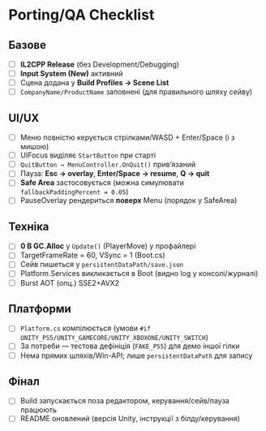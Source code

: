 # Porting/QA Checklist

## Базове
- [ ] **IL2CPP Release** (без Development/Debugging)
- [ ] **Input System (New)** активний
- [ ] Сцена додана у **Build Profiles → Scene List**
- [ ] `CompanyName/ProductName` заповнені (для правильного шляху сейву)

## UI/UX
- [ ] Меню повністю керується стрілками/WASD + Enter/Space (і з мишою)
- [ ] UIFocus виділяє `StartButton` при старті
- [ ] `QuitButton → MenuController.OnQuit()` прив’язаний
- [ ] Пауза: **Esc → overlay**, **Enter/Space → resume**, **Q → quit**
- [ ] **Safe Area** застосовується (можна симулювати `fallbackPaddingPercent = 0.05`)
- [ ] PauseOverlay рендериться **поверх** Menu (порядок у SafeArea)

## Техніка
- [ ] **0 B GC.Alloc** у `Update()` (PlayerMove) у профайлері
- [ ] TargetFrameRate = 60, VSync = 1 (Boot.cs)
- [ ] Сейв пишеться у `persistentDataPath/save.json`
- [ ] Platform.Services викликається в Boot (видно log у консолі/журналі)
- [ ] Burst AOT (опц.) SSE2+AVX2

## Платформи
- [ ] `Platform.cs` компілюється (умови `#if UNITY_PS5/UNITY_GAMECORE/UNITY_XBOXONE/UNITY_SWITCH`)
- [ ] За потреби — тестова дефініція (`FAKE_PS5`) для демо іншої гілки
- [ ] Нема прямих шляхів/Win-API; лише `persistentDataPath` для запису

## Фінал
- [ ] Build запускається поза редактором, керування/сейв/пауза працюють
- [ ] README оновлений (версія Unity, інструкції з білду/керування)
